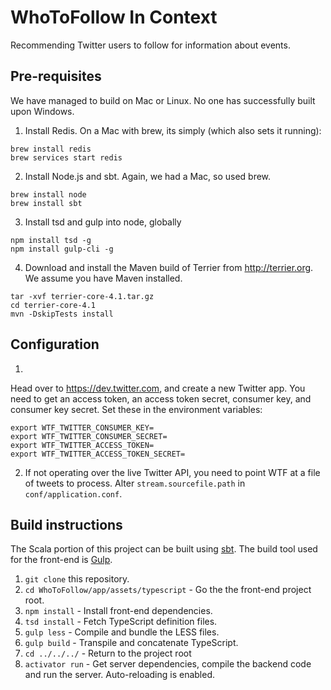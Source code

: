 # WhoToFollow In Context
Recommending Twitter users to follow for information about events.

## Pre-requisites

We have managed to build on Mac or Linux. No one has successfully built upon Windows.  

1. Install Redis. On a Mac with brew, its simply (which also sets it running):
```
brew install redis
brew services start redis
```

2. Install Node.js and sbt. Again, we had a Mac, so used brew.

```
brew install node
brew install sbt
```

3. Install tsd and gulp into node, globally

```
npm install tsd -g
npm install gulp-cli -g
```

4. Download and install the Maven build of Terrier from http://terrier.org. We assume you have Maven installed.

```
tar -xvf terrier-core-4.1.tar.gz
cd terrier-core-4.1
mvn -DskipTests install
```

## Configuration

1.
Head over to https://dev.twitter.com, and create a new Twitter app. You need to get an access token, an access token secret, consumer key, and consumer key secret. Set these in the environment variables:

```
export WTF_TWITTER_CONSUMER_KEY=
export WTF_TWITTER_CONSUMER_SECRET=
export WTF_TWITTER_ACCESS_TOKEN=
export WTF_TWITTER_ACCESS_TOKEN_SECRET=
```

2. If not operating over the live Twitter API, you need to point WTF at a file of tweets to process. Alter `stream.sourcefile.path` in `conf/application.conf`.

## Build instructions

The Scala portion of this project can be built using [sbt](http://www.scala-sbt.org).
The build tool used for the front-end is [Gulp](http://gulpjs.com).

 1. `git clone` this repository.
 2. `cd WhoToFollow/app/assets/typescript` - Go the the front-end project root.
 3. `npm install` - Install front-end dependencies.
 4. `tsd install` - Fetch TypeScript definition files.
 5. `gulp less` - Compile and bundle the LESS files.
 6. `gulp build` - Transpile and concatenate TypeScript.
 7. `cd ../../../` - Return to the project root
 8. `activator run` - Get server dependencies, compile the backend code and run the server. Auto-reloading is enabled.
